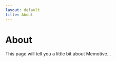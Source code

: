 ```yaml
---
layout: default
title: About
---
```

# About

This page will tell you a little bit about Memotive...
